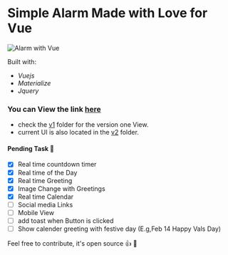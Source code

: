 # Simple Alarm Made with Love for Vue

![Alarm with Vue](https://res.cloudinary.com/dfd5dyuho/image/upload/v1546559096/Alarm%20with%20Vue.gif)

Built with:
* _Vuejs_
* _Materialize_
* _Jquery_

### You can View the link [here](https://wonexo.github.io/alarmWithVue)

* check the [v1](./v1) folder for the version one View.
* current UI is also located in the [v2](./v2) folder.

#### Pending Task :camel:
- [x] Real time countdown timer
- [x] Real time of the Day
- [x] Real time Greeting
- [x] Image Change with Greetings
- [x] Real time Calendar
- [ ] Social media Links 
- [ ] Mobile View
- [ ] add toast when Button is clicked 
- [ ] Show calender greeting with festive day (E.g,Feb 14 Happy Vals Day) 

Feel free to contribute, it's open source :+1: :rocket:
